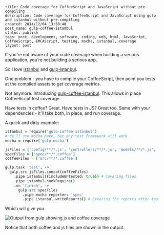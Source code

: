 ```
title: Code coverage for CoffeeScript and JavaScript without pre-compiling
description: Code coverage for CoffeeScript and JavaScript using gulp and istanbul without pre-compiling
created: 2014/12/04 13:58:48
post_name: gulp-coffee-istanbul
status: publish
tags: post, development, software, coding, web, html, JavaScript, CoffeeScript, EMCAScript, testing, mocha, istanbul, coverage
layout: post
```

If you're not aware of your code coverage when building a serious application, you're not building a serious app.

So I love [istanbul](https://github.com/gotwarlost/istanbul) and [gulp-istanbul](https://github.com/SBoudrias/gulp-istanbul).

One problem - you have to compile your CoffeeScript, then point you tests at the compiled assets to get coverage metrics.

Not anymore. Introducing [gulp-coffee-istanbul](https://github.com/duereg/gulp-coffee-istanbul). This allows in place CoffeeScript test coverage.

Have tests in coffee? Great. Have tests in JS? Great too. Same with your dependencies - it'll take both, in place, and run coverage.

A quick and dirty example:

```coffee
istanbul = require('gulp-coffee-istanbul')
# We'll use mocha here, but any test framework will work
mocha = require('gulp-mocha')

jsFiles = ['config/**/*.js', 'controllers/**/*.js', 'models/**/*.js', 'app.js']
specFiles = ['spec/**/*.coffee']
coffeeFiles = ['src/**/*.coffee']

gulp.task 'test', ->
  gulp.src jsFiles.concat(coffeeFiles)
    .pipe istanbul({includeUntested: true}) # Covering files
    .pipe istanbul.hookRequire()
    .on 'finish', ->
      gulp.src specFiles
        .pipe mocha reporter: 'spec'
        .pipe istanbul.writeReports() # Creating the reports after tests run
```

Which will give you

![Output from gulp showing js and coffee coverage](/images/posts/coffee-istanbul.png)

Notice that both coffee and js files are shown in the output.

